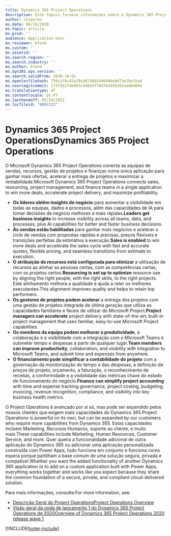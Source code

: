 ```yaml
---
title: Dynamics 365 Project Operations
description: Este tópico fornece informações sobre o Dynamics 365 Project Operations.
author: stsporen
ms.date: 09/16/2020
ms.topic: article
ms.prod: ''
audience: Application User
ms.reviewer: kfend
ms.custom: ''
ms.assetid: ''
ms.search.region: ''
ms.search.industry: ''
ms.author: kfend
ms.dyn365.ops.version: ''
ms.search.validFrom: 2020-10-01
ms.openlocfilehash: 759c1fbc42e29a3673601d46406ebd73e2be7ead
ms.sourcegitcommit: 173f2b1f4e063c440a5f78d76d456c62aadbd89e
ms.translationtype: HT
ms.contentlocale: pt-PT
ms.lasthandoff: 05/24/2021
ms.locfileid: "6091223"
---
```

# <a name="dynamics-365-project-operations"></a><span data-ttu-id="82b0b-103">Dynamics 365 Project Operations</span><span class="sxs-lookup"><span data-stu-id="82b0b-103">Dynamics 365 Project Operations</span></span>

<span data-ttu-id="82b0b-104">O Microsoft Dynamics 365 Project Operations conecta as equipas de vendas, recursos, gestão de projetos e finanças numa única aplicação para ganhar mais ofertas, acelerar a entrega de projetos e maximizar a rentabilidade.</span><span class="sxs-lookup"><span data-stu-id="82b0b-104">Microsoft Dynamics 365 Project Operations connects sales, resourcing, project management, and finance teams in a single application to win more deals, accelerate project delivery, and maximize profitability.</span></span>

-   <span data-ttu-id="82b0b-105">**Os líderes obtêm insights de negócio** para aumentar a visibilidade em todas as equipas, dados e processos, além das capacidades de IA para tomar decisões de negócio melhores e mais rápidas.</span><span class="sxs-lookup"><span data-stu-id="82b0b-105">**Leaders get business insights** to increase visibility across all teams, data, and processes, plus AI capabilities for better and faster business decisions.</span></span>
-   <span data-ttu-id="82b0b-106">**As vendas estão habilitadas** para ganhar mais negócios e acelerar o ciclo de vendas com propostas rápidas e precisas, preços flexíveis e transições perfeitas da estimativa à execução.</span><span class="sxs-lookup"><span data-stu-id="82b0b-106">**Sales is enabled** to win more deals and accelerate the sales cycle with fast and accurate quotes, flexible pricing, and seamless transitions from estimate to execution.</span></span>
-   <span data-ttu-id="82b0b-107">**O atribuição de recursos está configurada para otimizar** a utilização de recursos ao alinhar as pessoas certas, com as competências certas, com os projetos certos.</span><span class="sxs-lookup"><span data-stu-id="82b0b-107">**Resourcing is set up to optimize** resource use by aligning the right people, with the right skills, to the right projects.</span></span> <span data-ttu-id="82b0b-108">Este alinhamento melhora a qualidade e ajuda a reter os melhores executantes.</span><span class="sxs-lookup"><span data-stu-id="82b0b-108">This alignment improves quality and helps to retain top performers.</span></span>
-   <span data-ttu-id="82b0b-109">**Os gestores de projetos podem acelerar** a entrega dos projetos com uma gestão de projetos integrada de última geração que utiliza as capacidades familiares e fáceis de utilizar do Microsoft Project.</span><span class="sxs-lookup"><span data-stu-id="82b0b-109">**Project managers can accelerate** project delivery with state-of-the-art, built-in project management that uses familiar, easy-to-use Microsoft Project capabilities.</span></span>
-   <span data-ttu-id="82b0b-110">**Os membros da equipa podem melhorar a produtividade**, a colaboração e a visibilidade com a integração com o Microsoft Teams e submeter tempo e despesas a partir de qualquer lugar.</span><span class="sxs-lookup"><span data-stu-id="82b0b-110">**Team members can improve productivity**, collaboration, and visibility with integration to Microsoft Teams, and submit time and expenses from anywhere.</span></span>
-   <span data-ttu-id="82b0b-111">**O financiamento pode simplificar a contabilidade do projeto** com a governação da monitorização do tempo e das despesas, a definição de preços de projeto, orçamento, a faturação, o reconhecimento de receitas, a conformidade e a visibilidade das métricas chave do estado de funcionamento do negócio.</span><span class="sxs-lookup"><span data-stu-id="82b0b-111">**Finance can simplify project accounting** with time and expense tracking governance, project costing, budgeting, invoicing, revenue recognition, compliance, and visibility into key business health metrics.</span></span>

<span data-ttu-id="82b0b-112">O Project Operations é avançado por si só, mas pode ser expandido pelos nossos clientes que exigem mais capacidades do Dynamics 365.</span><span class="sxs-lookup"><span data-stu-id="82b0b-112">Project Operations is powerful on its own, but can be expanded by our customers who require more capabilities from Dynamics 365.</span></span> <span data-ttu-id="82b0b-113">Estas capacidades incluem Marketing, Recursos Humanos, suporte ao cliente, e muito mais.</span><span class="sxs-lookup"><span data-stu-id="82b0b-113">These capabilities include Marketing, Human Resources, Customer Service, and more.</span></span> <span data-ttu-id="82b0b-114">Quer queira a funcionalidade adicional de outra aplicação do Dynamics 365 ou adicionar uma aplicação personalizada construída com Power Apps, tudo funciona em conjunto e funciona como espera porque partilham a base comum de uma solução segura, privada e compatível.</span><span class="sxs-lookup"><span data-stu-id="82b0b-114">Whether you want the added functionality of another Dynamics 365 application or to add on a custom application built with Power Apps, everything works together and works like you expect because they share the common foundation of a secure, private, and compliant cloud-delivered solution.</span></span>

<span data-ttu-id="82b0b-115">Para mais informações, consulte:</span><span class="sxs-lookup"><span data-stu-id="82b0b-115">For more information, see:</span></span>

- [<span data-ttu-id="82b0b-116">Descrição Geral do Project Operations</span><span class="sxs-lookup"><span data-stu-id="82b0b-116">Project Operations Overview</span></span>](https://dynamics.microsoft.com/en-us/project-operations/overview/)
- [<span data-ttu-id="82b0b-117">Visão geral da onda de lançamento 1 do Dynamics 365 Project Operations de 2020</span><span class="sxs-lookup"><span data-stu-id="82b0b-117">Overview of Dynamics 365 Project Operations 2020 release wave 1</span></span>](/dynamics365-release-plan/2020wave1/dynamics365-project-operations/)



[!INCLUDE[footer-include](includes/footer-banner.md)]
